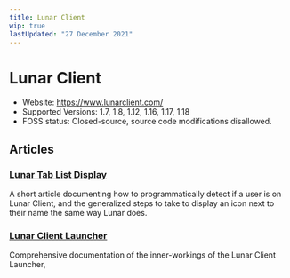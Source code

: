 ```yaml
---
title: Lunar Client
wip: true
lastUpdated: "27 December 2021"
---
```

# Lunar Client
- Website: https://www.lunarclient.com/
- Supported Versions: 1.7, 1.8, 1.12, 1.16, 1.17, 1.18
- FOSS status: Closed-source, source code modifications disallowed.

## Articles
### [Lunar Tab List Display](./lunar-client-tab-list-display)
A short article documenting how to programmatically detect if a user is on Lunar Client, and the generalized steps to take to display an icon next to their name the same way Lunar does.

### [Lunar Client Launcher](./lunar-client-launcher)
Comprehensive documentation of the inner-workings of the Lunar Client Launcher,
